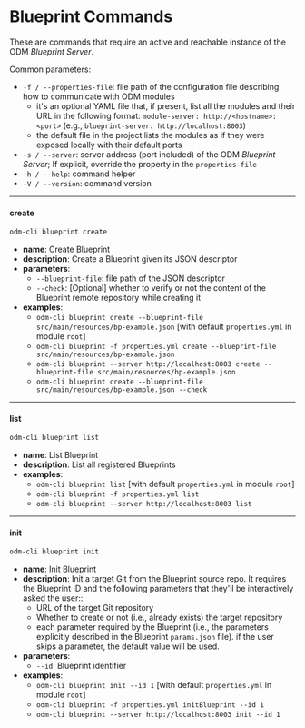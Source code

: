 # Blueprint Commands

These are commands that require an active and reachable instance of the ODM *Blueprint Server*.

Common parameters:

* `-f / --properties-file`: file path of the configuration file describing how to communicate with ODM modules 
    * it's an optional YAML file that, if present, list all the modules and their URL in the following format: `module-server: http://<hostname>:<port>` (e.g., `blueprint-server: http://localhost:8003`) 
    * the default file in the project lists the modules as if they were exposed locally with their default ports
* `-s / --server`: server address (port included) of the ODM *Blueprint Server*; If explicit, override the property in the `properties-file`
* `-h / --help`: command helper
* `-V / --version`: command version

---
#### create
```bash
odm-cli blueprint create
```

* **name**: Create Blueprint
* **description**: Create a Blueprint given its JSON descriptor
* **parameters**: 
    * `--blueprint-file`: file path of the JSON descriptor 
    * `--check`: [Optional] whether to verify or not the content of the Blueprint remote repository while creating it
* **examples**: 
    * `odm-cli blueprint create --blueprint-file src/main/resources/bp-example.json` [with default `properties.yml` in module `root`] 
    * `odm-cli blueprint -f properties.yml create --blueprint-file src/main/resources/bp-example.json` 
    * `odm-cli blueprint --server http://localhost:8003 create --blueprint-file src/main/resources/bp-example.json` 
    * `odm-cli blueprint create --blueprint-file src/main/resources/bp-example.json --check`

---
#### list
```bash
odm-cli blueprint list
```

* **name**: List Blueprint
* **description**: List all registered Blueprints
* **examples**:  
    * `odm-cli blueprint list` [with default `properties.yml` in module `root`] 
    * `odm-cli blueprint -f properties.yml list` 
    * `odm-cli blueprint --server http://localhost:8003 list`

---
#### init

```bash
odm-cli blueprint init
```

* **name**: Init Blueprint
* **description**: Init a target Git from the Blueprint source repo. It requires the Blueprint ID and the following parameters that they'll be interactively asked the user:: 
    * URL of the target Git repository 
    * Whether to create or not (i.e., already exists) the target repository 
    * each parameter required by the Blueprint (i.e., the parameters explicitly described in the Blueprint `params.json` file). if the user skips a parameter, the default value will be used.
* **parameters**: 
    * `--id`: Blueprint identifier
* **examples**:  
    * `odm-cli blueprint init --id 1` [with default `properties.yml` in module `root`] 
    * `odm-cli blueprint -f properties.yml initBlueprint --id 1` 
    * `odm-cli blueprint --server http://localhost:8003 init --id 1`